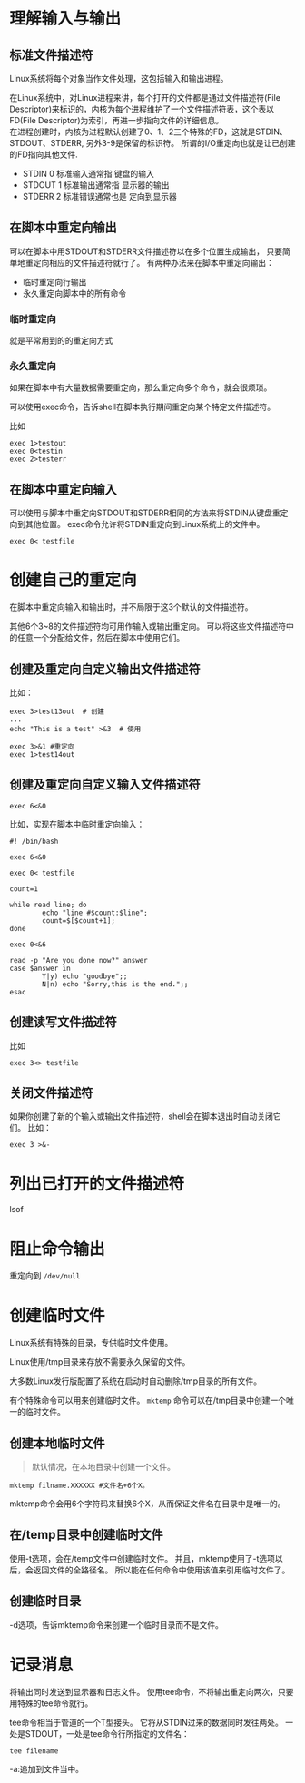# 理解输入与输出 

## 标准文件描述符
Linux系统将每个对象当作文件处理，这包括输入和输出进程。

在Linux系统中，对Linux进程来讲，每个打开的文件都是通过文件描述符(File Descriptor)来标识的，内核为每个进程维护了一个文件描述符表，这个表以FD(File Descriptor)为索引，再进一步指向文件的详细信息。  
在进程创建时，内核为进程默认创建了0、1、2三个特殊的FD，这就是STDIN、STDOUT、STDERR, 另外3-9是保留的标识符。
所谓的I/O重定向也就是让已创建的FD指向其他文件.
* STDIN  0
标准输入通常指 键盘的输入
* STDOUT  1
标准输出通常指 显示器的输出
* STDERR  2
标准错误通常也是 定向到显示器

## 在脚本中重定向输出
可以在脚本中用STDOUT和STDERR文件描述符以在多个位置生成输出，
只要简单地重定向相应的文件描述符就行了。
有两种办法来在脚本中重定向输出：
* 临时重定向行输出
* 永久重定向脚本中的所有命令

### 临时重定向

就是平常用到的的重定向方式

### 永久重定向

如果在脚本中有大量数据需要重定向，那么重定向多个命令，就会很烦琐。

可以使用exec命令，告诉shell在脚本执行期间重定向某个特定文件描述符。

比如
```
exec 1>testout
exec 0<testin
exec 2>testerr
```

## 在脚本中重定向输入
可以使用与脚本中重定向STDOUT和STDERR相同的方法来将STDIN从键盘重定向到其他位置。
exec命令允许将STDIN重定向到Linux系统上的文件中。

```
exec 0< testfile
```

# 创建自己的重定向

在脚本中重定向输入和输出时，并不局限于这3个默认的文件描述符。

其他6个3~8的文件描述符均可用作输入或输出重定向。
可以将这些文件描述符中的任意一个分配给文件，然后在脚本中使用它们。
## 创建及重定向自定义输出文件描述符
比如：
```
exec 3>test13out  # 创建
...
echo "This is a test" >&3  # 使用

exec 3>&1 #重定向
exec 1>test14out
```

## 创建及重定向自定义输入文件描述符

```
exec 6<&0
```
比如，实现在脚本中临时重定向输入：
```
#! /bin/bash

exec 6<&0

exec 0< testfile

count=1

while read line; do
        echo "line #$count:$line";
        count=$[$count+1];
done

exec 0<&6

read -p "Are you done now?" answer
case $answer in
        Y|y) echo "goodbye";;
        N|n) echo "Sorry,this is the end.";;
esac
```

## 创建读写文件描述符

比如

```
exec 3<> testfile
```

## 关闭文件描述符

如果你创建了新的个输入或输出文件描述符，shell会在脚本退出时自动关闭它们。
比如：
```
exec 3 >&-
```

# 列出已打开的文件描述符

lsof

# 阻止命令输出

重定向到  ```/dev/null```

# 创建临时文件

Linux系统有特殊的目录，专供临时文件使用。

Linux使用/tmp目录来存放不需要永久保留的文件。

大多数Linux发行版配置了系统在启动时自动删除/tmp目录的所有文件。

有个特殊命令可以用来创建临时文件。
```mktemp``` 命令可以在/tmp目录中创建一个唯一的临时文件。

## 创建本地临时文件
>默认情况，在本地目录中创建一个文件。
```
mktemp filname.XXXXXX #文件名+6个X。
```
mktemp命令会用6个字符码来替换6个X，从而保证文件名在目录中是唯一的。



## 在/temp目录中创建临时文件
 使用-t选项，会在/temp文件中创建临时文件。
并且，mktemp使用了-t选项以后，会返回文件的全路径名。
所以能在任何命令中使用该值来引用临时文件了。 

## 创建临时目录

-d选项，告诉mktemp命令来创建一个临时目录而不是文件。


# 记录消息 

将输出同时发送到显示器和日志文件。
使用tee命令，不将输出重定向两次，只要用特殊的tee命令就行。

tee命令相当于管道的一个T型接头。
它将从STDIN过来的数据同时发往两处。
一处是STDOUT，一处是tee命令行所指定的文件名：
```
tee filename
```
-a:追加到文件当中。




